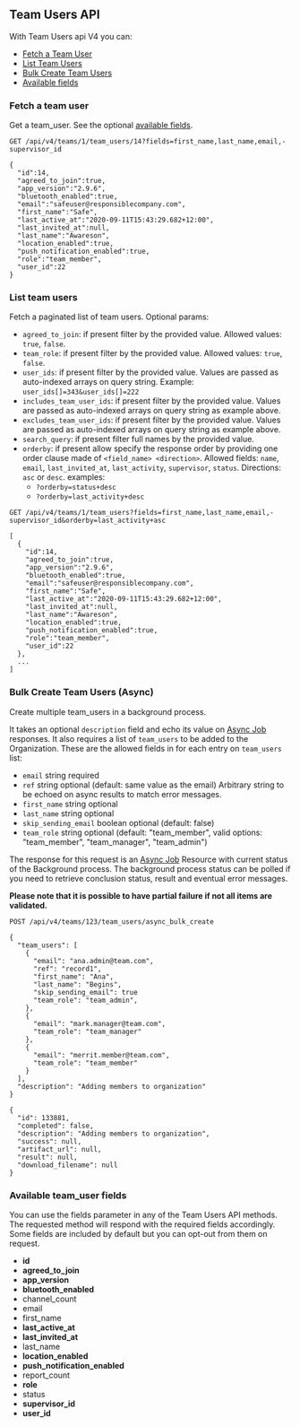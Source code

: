 ## Team Users API
With Team Users api V4 you can:

- [Fetch a Team User](#fetch-a-team-user)
- [List Team Users](#list-team-users)
- [Bulk Create Team Users](#bulk-create-team-users-async)
- [Available fields](#available-team_user-fields)

### Fetch a team user

Get a team_user. See the optional [available fields](#available-team_user-fields).
```
GET /api/v4/teams/1/team_users/14?fields=first_name,last_name,email,-supervisor_id
```

```
{
  "id":14,
  "agreed_to_join":true,
  "app_version":"2.9.6",
  "bluetooth_enabled":true,
  "email":"safeuser@responsiblecompany.com",
  "first_name":"Safe",
  "last_active_at":"2020-09-11T15:43:29.682+12:00",
  "last_invited_at":null,
  "last_name":"Awareson",
  "location_enabled":true,
  "push_notification_enabled":true,
  "role":"team_member",
  "user_id":22
}
```

### List team users

Fetch a paginated list of team users.
Optional params:
- `agreed_to_join`: if present filter by the provided value. Allowed values: `true`, `false`.
- `team_role`: if present filter by the provided value. Allowed values: `true`, `false`.
- `user_ids`: if present filter by the provided value. Values are passed as auto-indexed arrays on query string. Example: `user_ids[]=343&user_ids[]=222`
- `includes_team_user_ids`: if present filter by the provided value. Values are passed as auto-indexed arrays on query string as example above.
- `excludes_team_user_ids`: if present filter by the provided value. Values are passed as auto-indexed arrays on query string as example above.
- `search_query`: if present filter full names by the provided value.
- `orderby`: if present allow specify the response order by providing one order clause
  made of `<field_name> <direction>`. Allowed fields:
  `name`, `email`, `last_invited_at`, `last_activity`, `supervisor`, `status`. Directions: `asc` or `desc`.
  examples:
    - `?orderby=status+desc`
    - `?orderby=last_activity+desc`

```
GET /api/v4/teams/1/team_users?fields=first_name,last_name,email,-supervisor_id&orderby=last_activity+asc
```

```
[  
  {
    "id":14,
    "agreed_to_join":true,
    "app_version":"2.9.6",
    "bluetooth_enabled":true,
    "email":"safeuser@responsiblecompany.com",
    "first_name":"Safe",
    "last_active_at":"2020-09-11T15:43:29.682+12:00",
    "last_invited_at":null,
    "last_name":"Awareson",
    "location_enabled":true,
    "push_notification_enabled":true,
    "role":"team_member",
    "user_id":22
  },
  ...
]
```


### Bulk Create Team Users (Async)
Create multiple team_users in a background process.

It takes an optional `description` field and echo its value on [Async Job](async_job.md) responses.
It also requires a list of `team_users` to be added to the Organization.
These are the allowed fields in for each entry on `team_users` list:
- `email` string required
- `ref` string optional (default: same value as the email) Arbitrary string to be echoed on async results to match error messages.
- `first_name` string optional
- `last_name` string optional
- `skip_sending_email` boolean optional (default: false)
- `team_role` string optional (default: "team_member", valid options: "team_member", "team_manager", "team_admin")

The response for this request is an [Async Job](async_job.md) Resource with current status of the
Background process. The background process status can be polled if you need to
retrieve conclusion status, result and eventual error messages.

**Please note that it is possible to have partial failure if not all items are validated.**

```
POST /api/v4/teams/123/team_users/async_bulk_create

{
  "team_users": [
    {
      "email": "ana.admin@team.com",
      "ref": "record1",
      "first_name": "Ana",
      "last_name": "Begins",
      "skip_sending_email": true
      "team_role": "team_admin",
    },
    {
      "email": "mark.manager@team.com",
      "team_role": "team_manager"
    },
    {
      "email": "merrit.member@team.com",
      "team_role": "team_member"
    }
  ],
  "description": "Adding members to organization"
}
```

```
{
  "id": 133881,
  "completed": false,
  "description": "Adding members to organization",
  "success": null,
  "artifact_url": null,
  "result": null,
  "download_filename": null
}
```

### Available team_user fields
You can use the fields parameter in any of the Team Users API methods. The requested
method will respond with the required fields accordingly. Some fields are
included by default but you can opt-out from them on request.

* **id**
* **agreed_to_join**
* **app_version**
* **bluetooth_enabled**
* channel_count
* email
* first_name
* **last_active_at**
* **last_invited_at**
* last_name
* **location_enabled**
* **push_notification_enabled**
* report_count
* **role**
* status
* **supervisor_id**
* **user_id**

